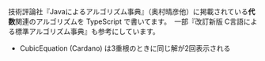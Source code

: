 技術評論社『Javaによるアルゴリズム事典』（奥村晴彦他）に掲載されている**代数**関連のアルゴリズムを
TypeScript で書いてます。　一部『改訂新版 C言語による標準アルゴリズム事典』も参考にしています。

+ CubicEquation (Cardano) は3重根のときに同じ解が2回表示される